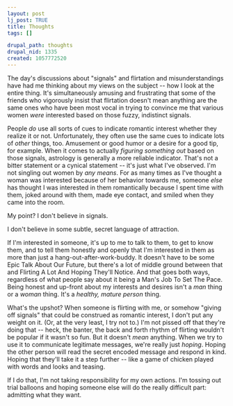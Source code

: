 ```yaml
--- 
layout: post
lj_post: TRUE
title: Thoughts
tags: []

drupal_path: thoughts
drupal_nid: 1335
created: 1057772520
---
```

The day's discussions about "signals" and flirtation and misunderstandings have had me thinking about my views on the subject -- how I look at the entire thing. It's simultaneously amusing and frustrating that some of the friends who vigorously insist that flirtation doesn't mean anything are the same ones who have been most vocal in trying to convince me that various women <i>were</i> interested based on those fuzzy, indistinct signals.

People <i>do</i> use all sorts of cues to indicate romantic interest whether they realize it or not. Unfortunately, they often use the same cues to indicate lots of <i>other</i> things, too. Amusement or good humor or a desire for a good tip, for example. When it comes to actually <i>figuring something out</i> based on those signals, astrology is generally a more reliable indicator. That's not a bitter statement or a cynical statement -- it's just what I've observed. I'm not singling out women by <i>any means</i>. For as many times as I've thought a woman was interested because of her behavior towards me, someone <i>else</i> has thought I was interested in them romantically because I spent time with them, joked around with them, made eye contact, and smiled when they came into the room.

My point? I don't believe in signals.

I don't believe in some subtle, secret language of attraction.

If I'm interested in someone, it's up to me to talk to them, to get to know them, and to tell them honestly and openly that I'm interested in them as more than just a hang-out-after-work-buddy. It doesn't have to be some Epic Talk About Our Future, but there's a lot of middle ground between that and Flirting A Lot And Hoping They'll Notice. And that goes both ways, regardless of what people say about it being a Man's Job To Set The Pace. Being honest and up-front about my interests and desires isn't a <i>man</i> thing or a <i>woman</i> thing. It's a <i>healthy, mature person</i> thing.

What's the upshot? When someone is flirting with me, or somehow "giving off signals" that could be construed as romantic interest, I don't put any weight on it.  (Or, at the very least, I try not to.) I'm not pissed off that they're doing that -- heck, the banter, the back and forth rhythm of flirting wouldn't be popular if it wasn't so fun. But it doesn't <i>mean</i> anything. When we try to use it to communicate legitimate messages, we're really just <i>hoping</i>. Hoping the other person will read the secret encoded message and respond in kind. Hoping that they'll take it a step further -- like a game of chicken played with words and looks and teasing.

If I do that, I'm not taking responsibility for my own actions. I'm tossing out trial balloons and hoping someone else will do the really difficult part: admitting what they want.
